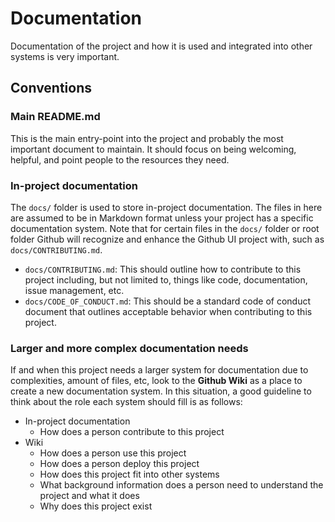 # Documentation

Documentation of the project and how it is used and integrated into other systems is very important.

## Conventions

### Main README.md

This is the main entry-point into the project and probably the most important document to maintain. It should focus on being welcoming, helpful, and point people to the resources they need.

### In-project documentation

The `docs/` folder is used to store in-project documentation. The files in here are assumed to be in Markdown format unless your project has a specific documentation system. Note that for certain files in the `docs/` folder or root folder Github will recognize and enhance the Github UI project with, such as `docs/CONTRIBUTING.md`.

- `docs/CONTRIBUTING.md`: This should outline how to contribute to this project including, but not limited to, things like code, documentation, issue management, etc.
- `docs/CODE_OF_CONDUCT.md`: This should be a standard code of conduct document that outlines acceptable behavior when contributing to this project.

### Larger and more complex documentation needs

If and when this project needs a larger system for documentation due to complexities, amount of files, etc, look to the **Github Wiki** as a place to create a new documentation system. In this situation, a good guideline to think about the role each system should fill is as follows:

- In-project documentation
  - How does a person contribute to this project
- Wiki
  - How does a person use this project
  - How does a person deploy this project
  - How does this project fit into other systems
  - What background information does a person need to understand the project and what it does
  - Why does this project exist
